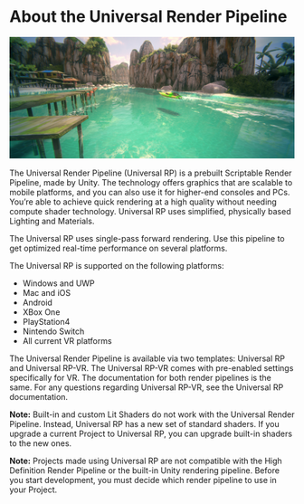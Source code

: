 # About the Universal Render Pipeline

![Universal Render Pipeline in action](Images/AssetShots/Beauty/Overview.png)

The Universal Render Pipeline (Universal RP) is a prebuilt Scriptable Render Pipeline, made by Unity. The technology offers graphics that are scalable to mobile platforms, and you can also use it for higher-end consoles and PCs. You’re able to achieve quick rendering at a high quality without needing compute shader technology. Universal RP uses simplified, physically based Lighting and Materials.

The Universal RP uses single-pass forward rendering. Use this pipeline to get optimized real-time performance on several platforms. 

The Universal RP is supported on the following platforms:
* Windows and UWP
* Mac and iOS
* Android
* XBox One
* PlayStation4
* Nintendo Switch
* All current VR platforms

The Universal Render Pipeline is available via two templates: Universal RP and Universal RP-VR. The  Universal RP-VR comes with pre-enabled settings specifically for VR. The documentation for both render pipelines is the same. For any questions regarding Universal RP-VR, see the Universal RP documentation.

**Note:**  Built-in and custom Lit Shaders do not work with the Universal Render Pipeline. Instead, Universal RP has a new set of standard shaders. If you upgrade a current Project to Universal RP, you can upgrade built-in shaders to the new ones.

**Note:** Projects made using Universal RP are not compatible with the High Definition Render Pipeline or the built-in Unity rendering pipeline. Before you start development, you must decide which render pipeline to use in your Project. 
